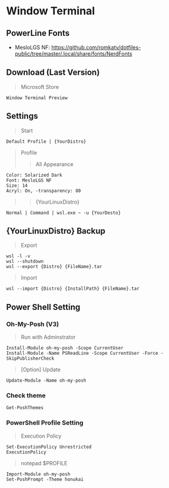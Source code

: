 # Window Terminal 
## PowerLine Fonts
- MesloLGS NF: https://github.com/romkatv/dotfiles-public/tree/master/.local/share/fonts/NerdFonts

## Download (Last Version)
> Microsoft Store 
```
Window Terminal Preview
```

## Settings
> Start
```
Default Profile | {YourDistro}
```

> Profile </p>
>> All Appearance
```
Color: Solarized Dark
Font: MesloLGS NF
Size: 14
Acryl: On, -transparency: 80
```
>> {YourLinuxDistro}
```
Normal | Command | wsl.exe ~ -u {YourDesto}
```

## {YourLinuxDistro} Backup
> Export
```
wsl -l -v
wsl --shutdown
wsl --export {Distro} {FileName}.tar
```

> Import
```
wsl --import {Distro} {InstallPath} {FileName}.tar
```

## Power Shell Setting
### Oh-My-Posh (V3)
> Run with Adminstrator
```
Install-Module oh-my-posh -Scope CurrentUser
Install-Module -Name PSReadLine -Scope CurrentUser -Force -SkipPublisherCheck
```
> [Option] Update
```
Update-Module -Name oh-my-posh
```

### Check theme
```
Get-PoshThemes
```

### PowerShell Profile Setting
> Execution Policy 
```
Set-ExecutionPolicy Unrestricted
ExecutionPolicy
```

> notepad $PROFILE
```
Import-Module oh-my-posh
Set-PoshPrompt -Theme honukai
```
